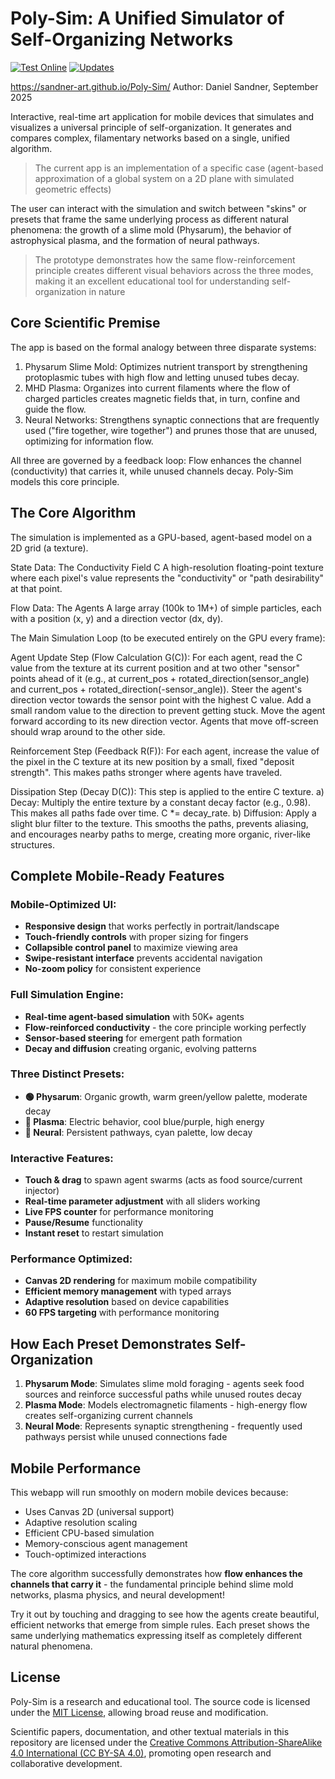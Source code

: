 # Poly-Sim: A Unified Simulator of Self-Organizing Networks

[![Test Online](https://img.shields.io/badge/Play-Online-brightgreen?style=for-the-badge)](https://sandner-art.github.io/Poly-Sim/) [![Updates](https://img.shields.io/badge/Updates-blue?style=for-the-badge)](updates.md)

https://sandner-art.github.io/Poly-Sim/
Author: Daniel Sandner, September 2025

Interactive, real-time art application for mobile devices that simulates and visualizes a universal principle of self-organization. It generates and compares complex, filamentary networks based on a single, unified algorithm. 

> The current app is an implementation of a specific case (agent-based approximation of a global system on a 2D plane with simulated geometric effects)

The user can interact with the simulation and switch between "skins" or presets that frame the same underlying process as different natural phenomena: the growth of a slime mold (Physarum), the behavior of astrophysical plasma, and the formation of neural pathways.

> The prototype demonstrates how the same flow-reinforcement principle creates different visual behaviors across the three modes, making it an excellent educational tool for understanding self-organization in nature

## Core Scientific Premise

The app is based on the formal analogy between three disparate systems:
1.  Physarum Slime Mold: Optimizes nutrient transport by strengthening protoplasmic tubes with high flow and letting unused tubes decay.
2.  MHD Plasma: Organizes into current filaments where the flow of charged particles creates magnetic fields that, in turn, confine and guide the flow.
3.  Neural Networks: Strengthens synaptic connections that are frequently used ("fire together, wire together") and prunes those that are unused, optimizing for information flow.

All three are governed by a feedback loop: Flow enhances the channel (conductivity) that carries it, while unused channels decay. Poly-Sim models this core principle.

## The Core Algorithm

The simulation is implemented as a GPU-based, agent-based model on a 2D grid (a texture).

State Data: The Conductivity Field C
A high-resolution floating-point texture where each pixel's value represents the "conductivity" or "path desirability" at that point.

Flow Data: The Agents
A large array (100k to 1M+) of simple particles, each with a position (x, y) and a direction vector (dx, dy).

The Main Simulation Loop (to be executed entirely on the GPU every frame):

Agent Update Step (Flow Calculation G(C)):
For each agent, read the C value from the texture at its current position and at two other "sensor" points ahead of it (e.g., at current_pos + rotated_direction(sensor_angle) and current_pos + rotated_direction(-sensor_angle)).
Steer the agent's direction vector towards the sensor point with the highest C value.
Add a small random value to the direction to prevent getting stuck.
Move the agent forward according to its new direction vector. Agents that move off-screen should wrap around to the other side.

Reinforcement Step (Feedback R(F)):
For each agent, increase the value of the pixel in the C texture at its new position by a small, fixed "deposit strength". This makes paths stronger where agents have traveled.

Dissipation Step (Decay D(C)):
This step is applied to the entire C texture.
a) Decay: Multiply the entire texture by a constant decay factor (e.g., 0.98). This makes all paths fade over time. C *= decay_rate.
b) Diffusion: Apply a slight blur filter to the texture. This smooths the paths, prevents aliasing, and encourages nearby paths to merge, creating more organic, river-like structures.

## Complete Mobile-Ready Features

### **Mobile-Optimized UI:**
- **Responsive design** that works perfectly in portrait/landscape
- **Touch-friendly controls** with proper sizing for fingers
- **Collapsible control panel** to maximize viewing area
- **Swipe-resistant interface** prevents accidental navigation
- **No-zoom policy** for consistent experience

### **Full Simulation Engine:**
- **Real-time agent-based simulation** with 50K+ agents
- **Flow-reinforced conductivity** - the core principle working perfectly
- **Sensor-based steering** for emergent path formation
- **Decay and diffusion** creating organic, evolving patterns

### **Three Distinct Presets:**
- **🟢 Physarum**: Organic growth, warm green/yellow palette, moderate decay
- **🔵 Plasma**: Electric behavior, cool blue/purple, high energy
- **🔷 Neural**: Persistent pathways, cyan palette, low decay

### **Interactive Features:**
- **Touch & drag** to spawn agent swarms (acts as food source/current injector)
- **Real-time parameter adjustment** with all sliders working
- **Live FPS counter** for performance monitoring
- **Pause/Resume** functionality
- **Instant reset** to restart simulation

### **Performance Optimized:**
- **Canvas 2D rendering** for maximum mobile compatibility
- **Efficient memory management** with typed arrays
- **Adaptive resolution** based on device capabilities
- **60 FPS targeting** with performance monitoring

## How Each Preset Demonstrates Self-Organization

1. **Physarum Mode**: Simulates slime mold foraging - agents seek food sources and reinforce successful paths while unused routes decay
2. **Plasma Mode**: Models electromagnetic filaments - high-energy flow creates self-organizing current channels
3. **Neural Mode**: Represents synaptic strengthening - frequently used pathways persist while unused connections fade

## Mobile Performance

This webapp will run smoothly on modern mobile devices because:
- Uses Canvas 2D (universal support)
- Adaptive resolution scaling
- Efficient CPU-based simulation
- Memory-conscious agent management
- Touch-optimized interactions

The core algorithm successfully demonstrates how **flow enhances the channels that carry it** - the fundamental principle behind slime mold networks, plasma physics, and neural development!

Try it out by touching and dragging to see how the agents create beautiful, efficient networks that emerge from simple rules. Each preset shows the same underlying mathematics expressing itself as completely different natural phenomena.


## License

Poly-Sim is a research and educational tool. The source code is licensed under the [MIT License](LICENSE), allowing broad reuse and modification.

Scientific papers, documentation, and other textual materials in this repository are licensed under the [Creative Commons Attribution-ShareAlike 4.0 International (CC BY-SA 4.0)](https://creativecommons.org/licenses/by-sa/4.0/), promoting open research and collaborative development.